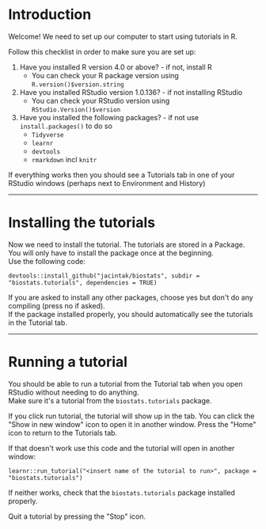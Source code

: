 # Introduction

Welcome! We need to set up our computer to start using tutorials in R.  

Follow this checklist in order to make sure you are set up:

1. Have you installed R version 4.0 or above? - if not, install R
    * You can check your R package version using `R.version()$version.string`
2. Have you installed RStudio version 1.0.136? - if not installing RStudio
    * You can check your RStudio version using `RStudio.Version()$version`
3. Have you installed the following packages? - if not use `install.packages()` to do so
    * `Tidyverse`
    * `learnr`
    * `devtools`
    * `rmarkdown` incl `knitr`

If everything works then you should see a Tutorials tab in one of your RStudio windows (perhaps next to Environment and History) 

***

# Installing the tutorials

Now we need to install the tutorial. The tutorials are stored in a Package. You will only have to install the package once at the beginning.   
Use the following code:

```
devtools::install_github("jacintak/biostats", subdir = "biostats.tutorials", dependencies = TRUE)
```

If you are asked to install any other packages, choose yes but don't do any compiling (press no if asked).  
If the package installed properly, you should automatically see the tutorials in the Tutorial tab.

***

# Running a tutorial

You should be able to run a tutorial from the Tutorial tab when you open RStudio without needing to do anything.  
Make sure it's a tutorial from the `biostats.tutorials` package.  

If you click run tutorial, the tutorial will show up in the tab. You can click the "Show in new window" icon to open it in another window. Press the "Home" icon to return to the Tutorials tab.  

If that doesn't work use this code and the tutorial will open in another window:

```
learnr::run_tutorial("<insert name of the tutorial to run>", package = "biostats.tutorials")
```

If neither works, check that the `biostats.tutorials` package installed properly.  

Quit a tutorial by pressing the "Stop" icon.